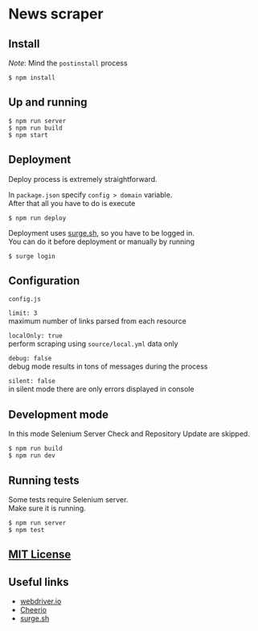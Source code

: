 # News scraper



## Install

_Note_: Mind the `postinstall` process

```
$ npm install
```



## Up and running

```
$ npm run server
$ npm run build
$ npm start
```



## Deployment

Deploy process is extremely straightforward.

In `package.json` specify `config > domain` variable.  
After that all you have to do is execute 

```
$ npm run deploy
```

Deployment uses [surge.sh](http://surge.sh/), so you have to be logged in.  
You can do it before deployment or manually by running

```
$ surge login
```




## Configuration

`config.js`

`limit: 3`  
maximum number of links parsed from each resource

`localOnly: true`  
perform scraping using `source/local.yml` data only

`debug: false`  
debug mode results in tons of messages during the process

`silent: false`  
in silent mode there are only errors displayed in console



## Development mode

In this mode Selenium Server Check and Repository Update are skipped.

```
$ npm run build
$ npm run dev
```



## Running tests

Some tests require Selenium server.  
Make sure it is running.

```
$ npm run server
$ npm test
```



## [MIT License](LICENSE)



## Useful links

- [webdriver.io](http://webdriver.io/)
- [Cheerio](http://cheeriojs.github.io/cheerio/)
- [surge.sh](http://surge.sh/)
